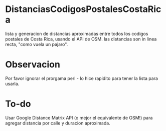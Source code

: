 # DistanciasCodigosPostalesCostaRica
lista y generacion de distancias aproximadas entre todos los codigos postales de Costa Rica, usando el API de OSM.
las distancias son in linea recta, "como vuela un pajaro".

# Observacion
Por favor ignorar el prorgama perl - lo hice rapidito para tener la lista para usarla.

# To-do
Usar Google Distance Matrix API (o mejor el equivalente de OSM!) para agregar distancia por calle y duracion aproximada.
